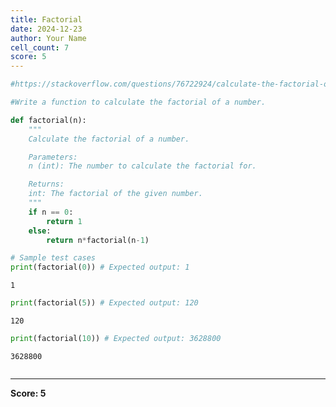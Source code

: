 ```yaml
---
title: Factorial
date: 2024-12-23
author: Your Name
cell_count: 7
score: 5
---
```


```python
#https://stackoverflow.com/questions/76722924/calculate-the-factorial-of-a-number
```


```python
#Write a function to calculate the factorial of a number.
```


```python
def factorial(n):
    """
    Calculate the factorial of a number.

    Parameters:
    n (int): The number to calculate the factorial for.

    Returns:
    int: The factorial of the given number.
    """
    if n == 0:
        return 1
    else:
        return n*factorial(n-1)
```


```python
# Sample test cases
print(factorial(0)) # Expected output: 1
```

    1



```python
print(factorial(5)) # Expected output: 120
```

    120



```python
print(factorial(10)) # Expected output: 3628800
```

    3628800



```python

```


---
**Score: 5**
